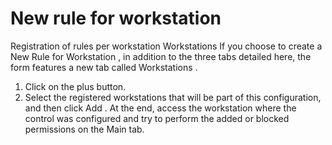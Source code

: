 # New rule for workstation 

Registration of rules per workstation
Workstations
If you choose to create a 
New Rule for Workstation
, in addition to the three tabs detailed here, the form features a new tab called 
Workstations
.
1. Click on the plus button.
2. Select the registered workstations that will be part of this configuration, and then click 
Add
.
At the end, access the workstation where the control was configured and try to perform the added or blocked permissions on the 
Main
 tab.